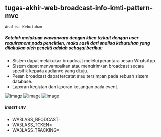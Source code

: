 ## tugas-akhir-web-broadcast-info-kmti-pattern-mvc

	Analisa Kebutuhan
##### Setelah melakuan wawancara dengan klien terkait dengan user requirement pada penelitian, maka hasil dari analisa kebutuhan yang dilakukan oleh peneliti adalah sebagai berikut:
-   Sistem dapat melakukan broadcast melelui perantara pesan WhatsApp.
-   Sistem dapat menyampaikan atau mengirimkan broadcast secara spesifik kepada audiance yang dituju.
-   Pesan broadcast dapat tercatat atau tersimpan pada sebuah sistem database.
-   Laporan kegiatan dan laporan keuangan pada event.


![image](https://user-images.githubusercontent.com/37723902/147527795-89f8c394-1aea-4ede-8e25-c5fd7f16da14.png)
![image](https://user-images.githubusercontent.com/37723902/147527802-39dd4f4b-7a40-42d4-a604-4dd4cb59ef5a.png)
![image](https://user-images.githubusercontent.com/37723902/147527826-72a303bc-5972-45cf-9956-d4e37fda140f.png)

##### insert env

-   WABLASS_BRODCAST=
-   WABLASS_TOKEN=
-   WABLASS_TRACKING=
